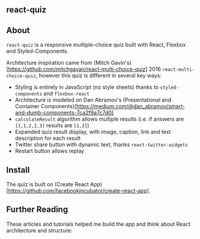 ## react-quiz

## About

`react-quiz` is a responsive multiple-choice quiz built with React, Flexbox and Styled-Components. 

Architecture inspiration came from (Mitch Gavin's)[https://github.com/mitchgavan/react-multi-choice-quiz] 2016 `react-multi-choice-quiz`, however this quiz is different in several key ways:

* Styling is entirely in JavaScript (no style sheets) thanks to `styled-components` and `flexbox-react`
* Architecture is modeled on Dan Abramov's (Presentational and Container Components)[https://medium.com/@dan_abramov/smart-and-dumb-components-7ca2f9a7c7d0]
* `calculateResult` algorithm allows multiple results (i.e. if answers are `[1,1,2,2,3]` results are `[1,2]`)
* Expanded quiz result display, with image, caption, link and text description for each result
* Twitter share button with dynamic text, thanks `react-twitter-widgets`
* Restart button allows replay

## Install

The quiz is built on (Create React App)[https://github.com/facebookincubator/create-react-app].

## Further Reading

These articles and tutorials helped me build the app and think about React architecture and structure:

